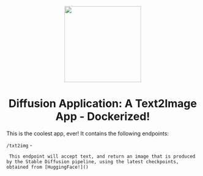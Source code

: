 <p align = "center" draggable=”false” ><img src="https://user-images.githubusercontent.com/37101144/161836199-fdb0219d-0361-4988-bf26-48b0fad160a3.png" 
     width="200px"
     height="auto"/>
</p>



## <h1 align="center" id="heading">Diffusion Application: A Text2Image App - Dockerized!</h1>

This is the coolest app, ever! It contains the following endpoints:

`/txt2img` - 

     This endpoint will accept text, and return an image that is produced by the Stable Diffusion pipeline, using the latest checkpoints, obtained from [HuggingFace!]()





